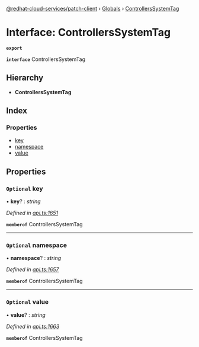 [@redhat-cloud-services/patch-client](../README.md) › [Globals](../globals.md) › [ControllersSystemTag](controllerssystemtag.md)

# Interface: ControllersSystemTag

**`export`** 

**`interface`** ControllersSystemTag

## Hierarchy

* **ControllersSystemTag**

## Index

### Properties

* [key](controllerssystemtag.md#optional-key)
* [namespace](controllerssystemtag.md#optional-namespace)
* [value](controllerssystemtag.md#optional-value)

## Properties

### `Optional` key

• **key**? : *string*

*Defined in [api.ts:1651](https://github.com/RedHatInsights/javascript-clients.gi/blob/2c41ef32/packages/patch/api.ts#L1651)*

**`memberof`** ControllersSystemTag

___

### `Optional` namespace

• **namespace**? : *string*

*Defined in [api.ts:1657](https://github.com/RedHatInsights/javascript-clients.gi/blob/2c41ef32/packages/patch/api.ts#L1657)*

**`memberof`** ControllersSystemTag

___

### `Optional` value

• **value**? : *string*

*Defined in [api.ts:1663](https://github.com/RedHatInsights/javascript-clients.gi/blob/2c41ef32/packages/patch/api.ts#L1663)*

**`memberof`** ControllersSystemTag
